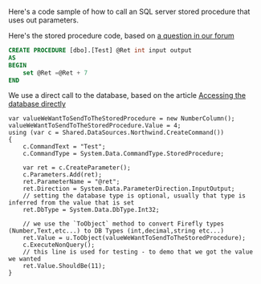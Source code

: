 ﻿Here's a code sample of how to call an SQL server stored procedure that uses out parameters.

Here's the stored procedure code, based on [a question in our forum](https://groups.google.com/forum/?nomobile=true#!topic/migrated-by-firefly/kP-CrhJ_EP4)

```SQL
CREATE PROCEDURE [dbo].[Test] @Ret int input output     
AS
BEGIN
    set @Ret =@Ret + 7
END
```

We use a direct call to the database, based on the article [Accessing the database directly](accessing-the-database-directly.html)


```csdiff
var valueWeWantToSendToTheStoredProcedure = new NumberColumn();
valueWeWantToSendToTheStoredProcedure.Value = 4;
using (var c = Shared.DataSources.Northwind.CreateCommand())
{
    c.CommandText = "Test";
    c.CommandType = System.Data.CommandType.StoredProcedure;

    var ret = c.CreateParameter();
    c.Parameters.Add(ret);
    ret.ParameterName = "@ret";
    ret.Direction = System.Data.ParameterDirection.InputOutput;
    // setting the database type is optional, usually that type is inferred from the value that is set
    ret.DbType = System.Data.DbType.Int32;

    // we use the `ToObject` method to convert Firefly types (Number,Text,etc...) to DB Types (int,decimal,string etc...)
    ret.Value = u.ToObject(valueWeWantToSendToTheStoredProcedure);
    c.ExecuteNonQuery();
    // this line is used for testing - to demo that we got the value we wanted
    ret.Value.ShouldBe(11);
}
```